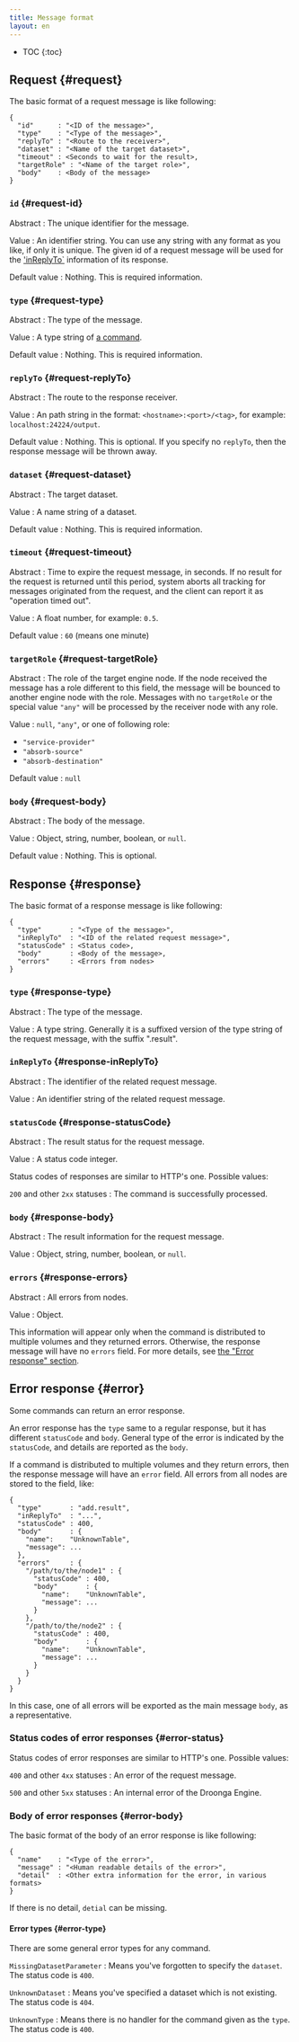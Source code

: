 ```yaml
---
title: Message format
layout: en
---
```


* TOC
{:toc}


## Request {#request}

The basic format of a request message is like following:

    {
      "id"      : "<ID of the message>",
      "type"    : "<Type of the message>",
      "replyTo" : "<Route to the receiver>",
      "dataset" : "<Name of the target dataset>",
      "timeout" : <Seconds to wait for the result>,
      "targetRole" : "<Name of the target role>",
      "body"    : <Body of the message>
    }

### `id` {#request-id}

Abstract
: The unique identifier for the message.

Value
: An identifier string. You can use any string with any format as you like, if only it is unique. The given id of a request message will be used for the ['inReplyTo`](#response-inReplyTo) information of its response.

Default value
: Nothing. This is required information.

### `type` {#request-type}

Abstract
: The type of the message.

Value
: A type string of [a command](/reference/commands/).

Default value
: Nothing. This is required information.

### `replyTo` {#request-replyTo}

Abstract
: The route to the response receiver.

Value
: An path string in the format: `<hostname>:<port>/<tag>`, for example: `localhost:24224/output`.

Default value
: Nothing. This is optional. If you specify no `replyTo`, then the response message will be thrown away.

### `dataset` {#request-dataset}

Abstract
: The target dataset.

Value
: A name string of a dataset.

Default value
: Nothing. This is required information.

### `timeout` {#request-timeout}

Abstract
: Time to expire the request message, in seconds.
  If no result for the request is returned until this period, system aborts all tracking for messages originated from the request, and the client can report it as "operation timed out".

Value
: A float number, for example: `0.5`.

Default value
: `60` (means one minute)

### `targetRole` {#request-targetRole}

Abstract
: The role of the target engine node.
  If the node received the message has a role different to this field, the message will be bounced to another engine node with the role.
  Messages with no `targetRole` or the special value `"any"` will be processed by the receiver node with any role.

Value
: `null`, `"any"`, or one of following role:
  
   * `"service-provider"`
   * `"absorb-source"`
   * `"absorb-destination"`

Default value
: `null`

### `body` {#request-body}

Abstract
: The body of the message.

Value
: Object, string, number, boolean, or `null`.

Default value
: Nothing. This is optional.

## Response {#response}

The basic format of a response message is like following:

    {
      "type"       : "<Type of the message>",
      "inReplyTo"  : "<ID of the related request message>",
      "statusCode" : <Status code>,
      "body"       : <Body of the message>,
      "errors"     : <Errors from nodes>
    }

### `type` {#response-type}

Abstract
: The type of the message.

Value
: A type string. Generally it is a suffixed version of the type string of the request message, with the suffix ".result".

### `inReplyTo` {#response-inReplyTo}

Abstract
: The identifier of the related request message.

Value
: An identifier string of the related request message.

### `statusCode` {#response-statusCode}

Abstract
: The result status for the request message.

Value
: A status code integer.

Status codes of responses are similar to HTTP's one. Possible values:

`200` and other `2xx` statuses
: The command is successfully processed.

### `body` {#response-body}

Abstract
: The result information for the request message.

Value
: Object, string, number, boolean, or `null`.

### `errors` {#response-errors}

Abstract
: All errors from nodes.

Value
: Object.

This information will appear only when the command is distributed to multiple volumes and they returned errors. Otherwise, the response message will have no `errors` field. For more details, see [the "Error response" section](#error).

## Error response {#error}

Some commands can return an error response.

An error response has the `type` same to a regular response, but it has different `statusCode` and `body`. General type of the error is indicated by the `statusCode`, and details are reported as the `body`.

If a command is distributed to multiple volumes and they return errors, then the response message will have an `error` field. All errors from all nodes are stored to the field, like:

    {
      "type"       : "add.result",
      "inReplyTo"  : "...",
      "statusCode" : 400,
      "body"       : {
        "name":    "UnknownTable",
        "message": ...
      },
      "errors"     : {
        "/path/to/the/node1" : {
          "statusCode" : 400,
          "body"       : {
            "name":    "UnknownTable",
            "message": ...
          }
        },
        "/path/to/the/node2" : {
          "statusCode" : 400,
          "body"       : {
            "name":    "UnknownTable",
            "message": ...
          }
        }
      }
    }

In this case, one of all errors will be exported as the main message `body`, as a representative.


### Status codes of error responses {#error-status}

Status codes of error responses are similar to HTTP's one. Possible values:

`400` and other `4xx` statuses
: An error of the request message.

`500` and other `5xx` statuses
: An internal error of the Droonga Engine.

### Body of error responses {#error-body}

The basic format of the body of an error response is like following:

    {
      "name"    : "<Type of the error>",
      "message" : "<Human readable details of the error>",
      "detail"  : <Other extra information for the error, in various formats>
    }

If there is no detail, `detial` can be missing.

#### Error types {#error-type}

There are some general error types for any command.

`MissingDatasetParameter`
: Means you've forgotten to specify the `dataset`. The status code is `400`.

`UnknownDataset`
: Means you've specified a dataset which is not existing. The status code is `404`.

`UnknownType`
: Means there is no handler for the command given as the `type`. The status code is `400`.
